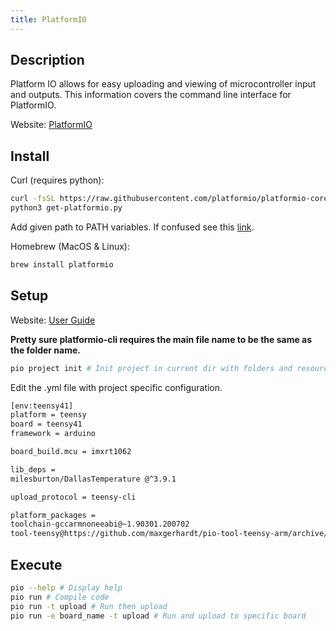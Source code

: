 ```yaml
---
title: PlatformIO
---
```


## Description
Platform IO allows for easy uploading and viewing of microcontroller input and outputs. This information covers the command line interface for PlatformIO.

Website: [PlatformIO](https://platformio.org/)

## Install 

Curl (requires python):

```bash
curl -fsSL https://raw.githubusercontent.com/platformio/platformio-core-installer/master/get-platformio.py -o get-platformio.py
python3 get-platformio.py
```

Add given path to PATH variables. If confused see this [link](https://docs.platformio.org/en/latest/core/installation.html).

Homebrew (MacOS & Linux):
```bash
brew install platformio
```


## Setup 

Website: [User Guide](https://docs.platformio.org/en/latest/core/userguide/index.html)

**Pretty sure platformio-cli requires the main file name to be the same as the folder name.**

```bash 
pio project init # Init project in current dir with folders and resources
```

Edit the .yml file with project specific configuration.

```bash
[env:teensy41]
platform = teensy
board = teensy41
framework = arduino

board_build.mcu = imxrt1062

lib_deps =
milesburton/DallasTemperature @^3.9.1

upload_protocol = teensy-cli

platform_packages = 
toolchain-gccarmnoneeabi@~1.90301.200702
tool-teensy@https://github.com/maxgerhardt/pio-tool-teensy-arm/archive/master.zip

```

## Execute

```bash
pio --help # Display help
pio run # Compile code
pio run -t upload # Run then upload
pio run -e board_name -t upload # Run and upload to specific board
```
